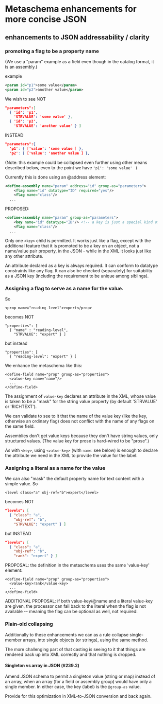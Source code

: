 

# Metaschema enhancements for more concise JSON

## enhancements to JSON addressability / clarity

### promoting a flag to be a property name

(We use a "param" example as a field even though in the catalog format, it is an assembly.)

example

```xml
<param id="p1">some value</param>
<param id="p2">another value</param>

```

We wish to see NOT

```json
"parameters":[
  { 'id': 'p1',
    'STRVALUE': 'some value' },
  { 'id': 'p2',
    'STRVALUE': 'another value' } ]
```

INSTEAD

```json
"parameters":{
  'p1': { ['value': 'some value ] },
  'p2': { ['value': 'another value ] },
```

(Note: this example could be collapsed even further using other means described below, even to the point we have `'p1': 'some value' ` )

Currently this is done using an @address element:

```xml
<define-assembly name="param" address="id" group-as="parameters">
    <flag name="id" datatype="ID" required="yes"/>
    <flag name="class"/>
  ...
```

PROPOSED:

```xml
<define-assembly name="param" group-as="parameters">
    <key name="id" datatype="ID"/> <!-- a key is just a special kind of (required) flag -->
    <flag name="class"/>
  ...
```

Only one `<key>` child is permitted. It works just like a flag, except with the additional feature that it is promoted to be a key on an object, not a name/value pair property, in the JSON - while in the XML it looks just like any other attribute.

An attribute declared as a key is always required. It can conform to datatype constraints like any flag. It can also be checked (separately) for suitability as a JSON key (including the requirement to be unique among siblings).

### Assigning a flag to serve as a name for the value.

So

```
<prop name="reading-level">expert</prop>
```

becomes NOT

```
"properties": [
  { "name" : "reading-level",
    "STRVALUE": "expert" } ]
```

but instead

```
"properties": [
  { "reading-level": "expert" } ]
```

We enhance the metaschema like this:

```
<define-field name="prop" group-as="properties">
  <value-key name="name"/>
  ...
</define-field>
```

The assignment of `value-key` declares an attribute in the XML, whose value is taken to be a "mask" for the string value property (by default 'STRVALUE' or 'RICHTEXT').

We can validate to see to it that the name of the value key (like the key, otherwise an ordinary flag) does not conflict with the name of any flags on the same field.

Assemblies don't get value keys because they don't have string values, only structured values. (The value key for prose is hard-wired to be "prose".)

As with `<key>`, using `<value-key>` (with `name`: see below) is enough to declare the attribute we need in the XML to provide the value for the label.

### Assigning a literal as a name for the value

We can also "mask" the default property name for text content with a simple value. So

```
<level class="a" obj-ref="b">expert</level>
```

becomes NOT

```json
"levels": [
  { "class": "a",
    "obj-ref": "b",
    "STRVALUE": "expert" } ]
```

but INSTEAD

```json
"levels": [
  { "class": "a",
    "obj-ref": "b",
    "rank": "expert" } ]
```

PROPOSAL: the definition in the metaschema uses the same 'value-key' element:

```
<define-field name="prop" group-as="properties">
  <value-key>rank</value-key>
  ...
</define-field>
```

ADDITIONAL PROPOSAL: if both value-key/@name and a literal value-key are given, the processor can fall back to the literal when the flag is not available -- meaning the flag can be optional as well, not required.

### Plain-old collapsing

Additionally to these enhancements we can as a rule collapse single-member arrays, into single objects (or strings), using the same method.

The more challenging part of that casting is seeing to it that things are rendered back up into XML correctly and that nothing is dropped.


#### Singleton vs array in JSON (#239.2)

Amend JSON schema to permit a singleton value (string or map) instead of an array, when an array (for a field or assembly group) would have only a single member. In either case, the key (label) is the `@group-as` value.

Provide for this optimization in XML-to-JSON conversion
and back again.

